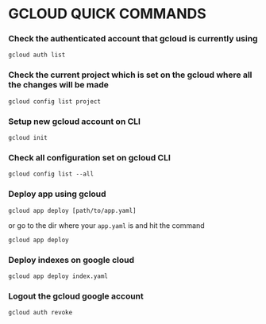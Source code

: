 # GCLOUD QUICK COMMANDS

### Check the authenticated account that gcloud is currently using

```
gcloud auth list
```

### Check the current project which is set on the gcloud where all the changes will be made

```
gcloud config list project
```

### Setup new gcloud account on CLI

```
gcloud init
```

### Check all configuration set on gcloud CLI

```
gcloud config list --all
```

### Deploy app using gcloud

```
gcloud app deploy [path/to/app.yaml]
```
or go to the dir where your `app.yaml` is and hit the command  

```
gcloud app deploy
```

### Deploy indexes on google cloud  

```
gcloud app deploy index.yaml
```

### Logout the gcloud google account

```
gcloud auth revoke
```
